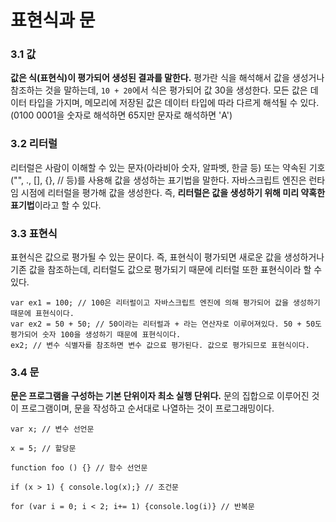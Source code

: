 # 표현식과 문

### 3.1 값
**값은 식(표현식)이 평가되어 생성된 결과를 말한다.** 평가란 식을 해석해서 값을 생성거나 참조하는 것을 말하는데, `10 + 20`에서 식은 평가되어 값 30을 생성한다.
모든 값은 데이터 타입을 가지며, 메모리에 저장된 값은 데이터 타입에 따라 다르게 해석될 수 있다. (0100 0001을 숫자로 해석하면 65지만 문자로 해석하면 'A')


### 3.2 리터럴
리터럴은 사람이 이해할 수 있는 문자(아라비아 숫자, 알파벳, 한글 등) 또는 약속된 기호("", ., [], {}, // 등)를 사용해 값을 생성하는 표기법을 말한다. 자바스크립트 엔진은 런타임 시점에 리터럴을 평가해 값을 생성한다. 즉, **리터럴은 값을 생성하기 위해 미리 약혹한 표기법**이라고 할 수 있다.


### 3.3 표현식
표현식은 값으로 평가될 수 있는 문이다. 즉, 표현식이 평가되면 새로운 값을 생성하거나 기존 값을 참조하는데, 리터럴도 값으로 평가되기 때문에 리터럴 또한 표현식이라 할 수 있다.
```
var ex1 = 100; // 100은 리터럴이고 자바스크립트 엔진에 의해 평가되어 값을 생성하기 때문에 표현식이다.
var ex2 = 50 + 50; // 50이라는 리터럴과 + 라는 연산자로 이루어져있다. 50 + 50도 평가되어 숫자 100을 생성하기 때문에 표현식이다.
ex2; // 변수 식별자를 참조하면 변수 값으료 평가된다. 값으로 평가되므로 표현식이다.
```


### 3.4 문
**문은 프로그램을 구성하는 기본 단위이자 최소 실행 단위다.** 문의 집합으로 이루어진 것이 프로그램이며, 문을 작성하고 순서대로 나열하는 것이 프로그래밍이다.
```
var x; // 변수 선언문

x = 5; // 할당문

function foo () {} // 함수 선언문

if (x > 1) { console.log(x);} // 조건문

for (var i = 0; i < 2; i+= 1) {console.log(i)} // 반복문
```